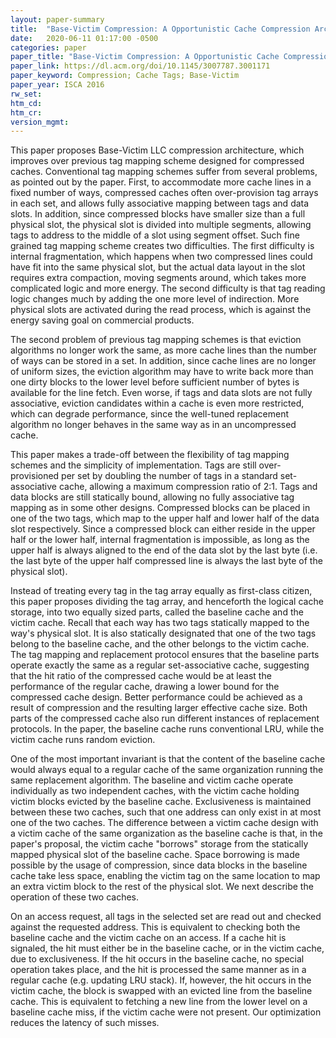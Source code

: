 ```yaml
---
layout: paper-summary
title:  "Base-Victim Compression: A Opportunistic Cache Compression Architecture"
date:   2020-06-11 01:17:00 -0500
categories: paper
paper_title: "Base-Victim Compression: A Opportunistic Cache Compression Architecture"
paper_link: https://dl.acm.org/doi/10.1145/3007787.3001171
paper_keyword: Compression; Cache Tags; Base-Victim
paper_year: ISCA 2016
rw_set:
htm_cd:
htm_cr:
version_mgmt:
---
```


This paper proposes Base-Victim LLC compression architecture, which improves over previous tag mapping scheme designed
for compressed caches. Conventional tag mapping schemes suffer from several problems, as pointed out by the paper.
First, to accommodate more cache lines in a fixed number of ways, compressed caches often over-provision tag arrays
in each set, and allows fully associative mapping between tags and data slots. In addition, since compressed blocks 
have smaller size than a full physical slot, the physical slot is divided into multiple segments, allowing tags to
address to the middle of a slot using segment offset. Such fine grained tag mapping scheme creates two difficulties.
The first difficulty is internal fragmentation, which happens when two compressed lines could have fit into the same
physical slot, but the actual data layout in the slot requires extra compaction, moving segments around, which takes
more complicated logic and more energy. The second difficulty is that tag reading logic changes much by adding the one
more level of indirection. More physical slots are activated during the read process, which is against the energy saving
goal on commercial products.

The second problem of previous tag mapping schemes is that eviction algorithms no longer work the same, as more 
cache lines than the number of ways can be stored in a set. In addition, since cache lines are no longer of uniform
sizes, the eviction algorithm may have to write back more than one dirty blocks to the lower level before sufficient
number of bytes is available for the line fetch. Even worse, if tags and data slots are not fully associative, eviction
candidates within a cache is even more restricted, which can degrade performance, since the well-tuned replacement
algorithm no longer behaves in the same way as in an uncompressed cache.

This paper makes a trade-off between the flexibility of tag mapping schemes and the simplicity of implementation. 
Tags are still over-provisioned per set by doubling the number of tags in a standard set-associative cache, allowing 
a maximum compression ratio of 2:1. Tags and data blocks are still statically bound, allowing no fully associative tag 
mapping as in some other designs. Compressed blocks can be placed in one of the two tags, which map to the upper half
and lower half of the data slot respectively. Since a compressed block can either reside in the upper half or the lower 
half, internal fragmentation is impossible, as long as the upper half is always aligned to the end of the data slot by 
the last byte (i.e. the last byte of the upper half compressed line is always the last byte of the physical slot).

Instead of treating every tag in the tag array equally as first-class citizen, this paper proposes dividing the tag array,
and henceforth the logical cache storage, into two equally sized parts, called the baseline cache and the victim cache. 
Recall that each way has two tags statically mapped to the way's physical slot. It is also statically designated that 
one of the two tags belong to the baseline cache, and the other belongs to the victim cache.
The tag mapping and replacement protocol ensures that the baseline parts operate exactly the same as a regular set-associative
cache, suggesting that the hit ratio of the compressed cache would be at least the performance of the regular cache,
drawing a lower bound for the compressed cache design.
Better performance could be achieved as a result of compression and the resulting larger effective cache size.
Both parts of the compressed cache also run different instances of replacement protocols.
In the paper, the baseline cache runs conventional LRU, while the victim cache runs random eviction.

One of the most important invariant is that the content of the baseline cache would always equal to a regular cache 
of the same organization running the same replacement algorithm. 
The baseline and victim cache operate individually as two independent caches, with the victim cache holding victim
blocks evicted by the baseline cache. Exclusiveness is maintained between these two caches, such that one address
can only exist in at most one of the two caches.
The difference between a victim cache design with a victim cache of the same organization as the baseline cache is 
that, in the paper's proposal, the victim cache "borrows" storage from the statically mapped physical slot of the 
baseline cache. Space borrowing is made possible by the usage of compression, since data blocks in the baseline cache
take less space, enabling the victim tag on the same location to map an extra victim block to the rest of the physical
slot. We next describe the operation of these two caches.

On an access request, all tags in the selected set are read out and checked against the requested address. This is equivalent
to checking both the baseline cache and the victim cache on an access. 
If a cache hit is signaled, the hit must either be in the baseline cache, or in the victim cache, due to exclusiveness.
If the hit occurs in the baseline cache, no special operation takes place, and the hit is processed the same manner as in
a regular cache (e.g. updating LRU stack). 
If, however, the hit occurs in the victim cache, the block is swapped with an evicted line from the baseline cache.
This is equivalent to fetching a new line from the lower level on a baseline cache miss, if the victim cache were not 
present. Our optimization reduces the latency of such misses.

